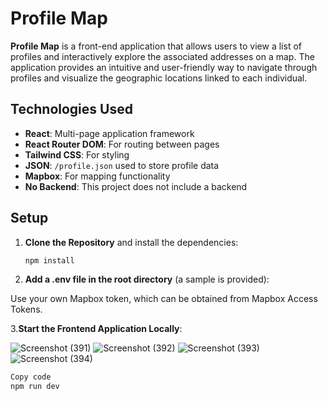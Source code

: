 # Profile Map

**Profile Map** is a front-end application that allows users to view a list of profiles and interactively explore the associated addresses on a map. The application provides an intuitive and user-friendly way to navigate through profiles and visualize the geographic locations linked to each individual.

## Technologies Used
- **React**: Multi-page application framework
- **React Router DOM**: For routing between pages
- **Tailwind CSS**: For styling
- **JSON**: `/profile.json` used to store profile data
- **Mapbox**: For mapping functionality
- **No Backend**: This project does not include a backend

## Setup
1. **Clone the Repository** and install the dependencies:
   ```bash
   npm install
2. **Add a .env file in the root directory** (a sample is provided):

Use your own Mapbox token, which can be obtained from Mapbox Access Tokens.

3.**Start the Frontend Application Locally**:

![Screenshot (391)](https://github.com/user-attachments/assets/d0b63c0d-f160-40b5-b62e-4aa879aa0eb3)
![Screenshot (392)](https://github.com/user-attachments/assets/059c1086-478b-426c-8c24-da7a32cb1e65)
![Screenshot (393)](https://github.com/user-attachments/assets/cd7d5af0-1a7e-4153-a928-80f6fae485a6)
![Screenshot (394)](https://github.com/user-attachments/assets/a13bf509-dbc3-405c-b9cb-7ad79da23f55)


```bash
Copy code
npm run dev

